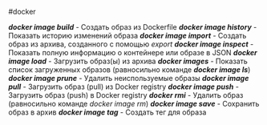 #docker 

***docker image build***         - Создать образ из Dockerfile
***docker image history***      - Показать историю изменений образа
***docker image import***       - Создать образ из архива, созданного с помощью *export*
***docker image inspect***      - Показать полную информацию о контейнере или образе в JSON
***docker image load***           - Загрузить образ(ы) из архива
***docker images***                  - Показать список загруженных образов (равносильно команде ***docker image ls***)
***docker image prune***         - Удалить неиспользуемые образы
***docker image pull***             - Загрузить образ (pull) из Docker registry
***docker image push***          - Загрузить образ (push) в Docker registry
***docker rmi***            - Удалить образ (равносильно команде *docker image rm*)
***docker image save***          - Сохранить образ в архив
***docker image tag***              - Создать тег для образа
